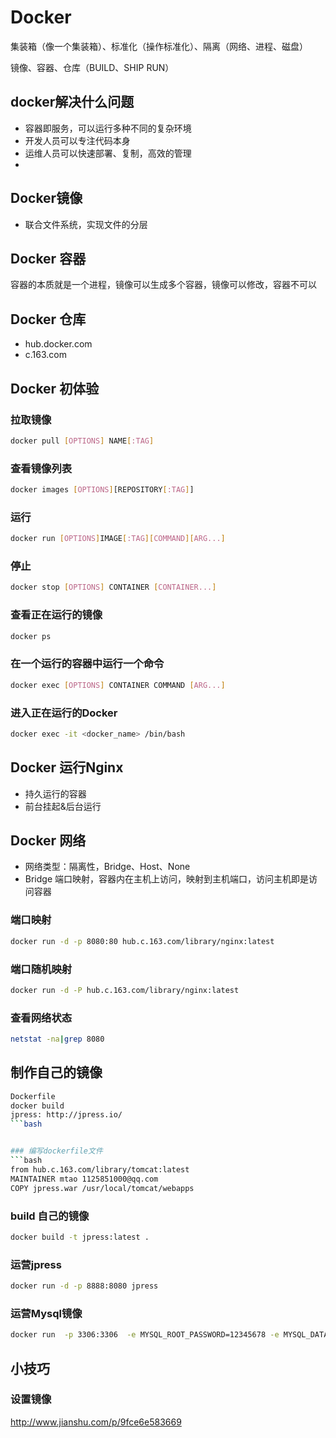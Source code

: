 # Docker

集装箱（像一个集装箱）、标准化（操作标准化）、隔离（网络、进程、磁盘）

镜像、容器、仓库（BUILD、SHIP RUN）

## docker解决什么问题
- 容器即服务，可以运行多种不同的复杂环境
- 开发人员可以专注代码本身
- 运维人员可以快速部署、复制，高效的管理
-
## Docker镜像
- 联合文件系统，实现文件的分层

## Docker 容器
容器的本质就是一个进程，镜像可以生成多个容器，镜像可以修改，容器不可以

## Docker 仓库

- hub.docker.com
- c.163.com


## Docker 初体验

### 拉取镜像

```bash
docker pull [OPTIONS] NAME[:TAG]
```
### 查看镜像列表

```bash
docker images [OPTIONS][REPOSITORY[:TAG]]
```

### 运行
```bash
docker run [OPTIONS]IMAGE[:TAG][COMMAND][ARG...]
```

### 停止

```bash
docker stop [OPTIONS] CONTAINER [CONTAINER...]
```

### 查看正在运行的镜像
```bash
docker ps
```

### 在一个运行的容器中运行一个命令
```bash
docker exec [OPTIONS] CONTAINER COMMAND [ARG...]
```

### 进入正在运行的Docker
```bash
docker exec -it <docker_name> /bin/bash
```

## Docker 运行Nginx
- 持久运行的容器
- 前台挂起&后台运行

## Docker 网络

- 网络类型：隔离性，Bridge、Host、None
- Bridge 端口映射，容器内在主机上访问，映射到主机端口，访问主机即是访问容器

### 端口映射
```bash
docker run -d -p 8080:80 hub.c.163.com/library/nginx:latest
```

### 端口随机映射
```bash
docker run -d -P hub.c.163.com/library/nginx:latest
```

### 查看网络状态
```bash
netstat -na|grep 8080
```

## 制作自己的镜像

```bash
Dockerfile
docker build
jpress: http://jpress.io/
```bash


### 编写dockerfile文件
```bash
from hub.c.163.com/library/tomcat:latest
MAINTAINER mtao 1125851000@qq.com
COPY jpress.war /usr/local/tomcat/webapps
```
### build 自己的镜像
```bash
docker build -t jpress:latest .
```
### 运营jpress
```bash
docker run -d -p 8888:8080 jpress
```
### 运营Mysql镜像
```bash
docker run  -p 3306:3306  -e MYSQL_ROOT_PASSWORD=12345678 -e MYSQL_DATABASE=jpress -d hub.c.163.com/library/mysql:latest
```


## 小技巧
### 设置镜像
http://www.jianshu.com/p/9fce6e583669
